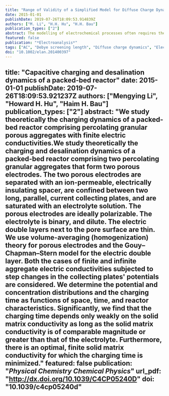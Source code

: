 ```yaml
---
title: "Range of Validity of a Simplified Model for Diffuse Charge Dynamics"
date: 2015-01-01
publishDate: 2019-07-26T18:09:53.914839Z
authors: ["M. Li", "H.H. Hu", "H.H. Bau"]
publication_types: ["2"]
abstract: The modelling of electrochemical processes often requires the solution of the Poisson-Nernst-Planck (PNP) equations. In complex geometries, such as porous electrodes, that is challenging due to the presence of disparate length scales, ranging from the Debye screening length (∼nm) to the device length scale (∼cm). To overcome this difficulty, one often assumes that the electric double layer (EDL) is at quasi-equilibrium to construct a simplified model that accounts for ion diffusion in the electro-neutral bulk of the electrolyte while replacing the EDLs with appropriate boundary conditions. Various researchers have demonstrated that such an approach is valid in the asymptotic limit of a thin EDL and moderate electrode potentials. In this note, we explore the range of validity of this approximation by considering a one-dimensional electrolytic cell with blocking electrodes subjected to a step change and time-periodic alternations in the electrodes' potentials by calculating the errors associated with the approximate approach as functions of the EDL thickness and electric field frequency and intensity. Additionally, we delineate numerical instabilities associated with the numerical solutions of the bulk equations with the nonlinear boundary condition peculiar to this problem."
featured: false
publication: "*Electroanalysis*"
tags: ["AC", "Debye screening length", "Diffuse charge dynamics", "Electric double layer", "Electric field", "Step change"]
doi: "10.1002/elan.201400397"
---
```

title: "Capacitive charging and desalination dynamics of a packed-bed reactor"
date: 2015-01-01
publishDate: 2019-07-26T18:09:53.921237Z
authors: ["Mengying Li", "Howard H. Hu", "Haim H. Bau"]
publication_types: ["2"]
abstract: "We study theoretically the charging dynamics of a packed-bed reactor comprising percolating granular porous aggregates with finite electric conductivities.We study theoretically the charging and desalination dynamics of a packed-bed reactor comprising two percolating granular aggregates that form two porous electrodes. The two porous electrodes are separated with an ion-permeable, electrically insulating spacer, are confined between two long, parallel, current collecting plates, and are saturated with an electrolyte solution. The porous electrodes are ideally polarizable. The electrolyte is binary, and dilute. The electric double layers next to the pore surface are thin. We use volume-averaging (homogenization) theory for porous electrodes and the Gouy–Chapman–Stern model for the electric double layer. Both the cases of finite and infinite aggregate electric conductivities subjected to step changes in the collecting plates' potentials are considered. We determine the potential and concentration distributions and the charging time as functions of space, time, and reactor characteristics. Significantly, we find that the charging time depends only weakly on the solid matrix conductivity as long as the solid matrix conductivity is of comparable magnitude or greater than that of the electrolyte. Furthermore, there is an optimal, finite solid matrix conductivity for which the charging time is minimized."
featured: false
publication: "*Physical Chemistry Chemical Physics*"
url_pdf: "http://dx.doi.org/10.1039/C4CP05240D"
doi: "10.1039/c4cp05240d"
---

